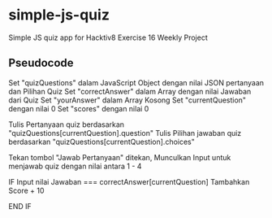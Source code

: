 # simple-js-quiz
Simple JS quiz app for Hacktiv8 Exercise 16 Weekly Project

## Pseudocode

Set "quizQuestions" dalam JavaScript Object dengan nilai JSON pertanyaan dan Pilihan Quiz
Set "correctAnswer" dalam Array dengan nilai Jawaban dari Quiz 
Set "yourAnswer" dalam Array Kosong
Set "currentQuestion" dengan nilai 0
Set "scores" dengan nilai 0

Tulis Pertanyaan quiz berdasarkan "quizQuestions[currentQuestion].question"
Tulis Pilihan jawaban quiz berdasarkan "quizQuestions[currentQuestion].choices"

Tekan tombol "Jawab Pertanyaan" ditekan, Munculkan Input untuk menjawab quiz dengan nilai antara 1 - 4

IF Input nilai Jawaban === correctAnswer[currentQuestion]
	Tambahkan Score + 10

END IF